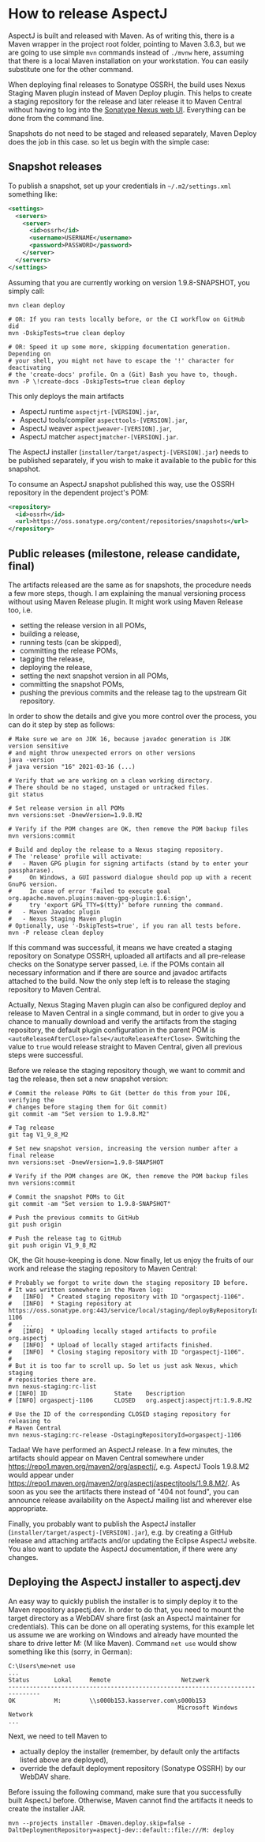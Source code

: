 # How to release AspectJ

AspectJ is built and released with Maven. As of writing this, there is a Maven wrapper in the project root folder,
pointing to Maven 3.6.3, but we are going to use simple `mvn` commands instead of `./mvnw` here, assuming that there is
a local Maven installation on your workstation. You can easily substitute one for the other command.

When deploying final releases to Sonatype OSSRH, the build uses Nexus Staging Maven plugin instead of Maven Deploy
plugin. This helps to create a staging repository for the release and later release it to Maven Central without having
to log into the [Sonatype Nexus web UI](https://oss.sonatype.org/). Everything can be done from the command line.

Snapshots do not need to be staged and released separately, Maven Deploy does the job in this case. so let us begin with
the simple case:

## Snapshot releases

To publish a snapshot, set up your credentials in `~/.m2/settings.xml` something like:

```xml
<settings>
  <servers>
    <server>
      <id>ossrh</id>
      <username>USERNAME</username>
      <password>PASSWORD</password>
    </server>
  </servers>
</settings>
```

Assuming that you are currently working on version 1.9.8-SNAPSHOT, you simply call:

```shell
mvn clean deploy 

# OR: If you ran tests locally before, or the CI workflow on GitHub did 
mvn -DskipTests=true clean deploy 

# OR: Speed it up some more, skipping documentation generation. Depending on
# your shell, you might not have to escape the '!' character for deactivating
# the 'create-docs' profile. On a (Git) Bash you have to, though.
mvn -P \!create-docs -DskipTests=true clean deploy 
```

This only deploys the main artifacts
  - AspectJ runtime `aspectjrt-[VERSION].jar`,
  - AspectJ tools/compiler `aspecttools-[VERSION].jar`,
  - AspectJ weaver `aspectjweaver-[VERSION].jar`,
  - AspectJ matcher `aspectjmatcher-[VERSION].jar`.

The AspectJ installer (`installer/target/aspectj-[VERSION].jar`) needs to be published separately, if you wish to make
it available to the public for this snapshot.

To consume an AspectJ snapshot published this way, use the OSSRH repository in the dependent project's POM:

```xml
<repository>
  <id>ossrh</id>
  <url>https://oss.sonatype.org/content/repositories/snapshots</url>
</repository>
```

## Public releases (milestone, release candidate, final)

The artifacts released are the same as for snapshots, the procedure needs a few more steps, though. I am explaining the
manual versioning process without using Maven Release plugin. It might work using Maven Release too, i.e.
  - setting the release version in all POMs,
  - building a release,
  - running tests (can be skipped),
  - committing the release POMs,
  - tagging the release,
  - deploying the release,
  - setting the next snapshot version in all POMs,
  - committing the snapshot POMs,
  - pushing the previous commits and the release tag to the upstream Git repository.

In order to show the details and give you more control over the process, you can do it step by step as follows:

```shell
# Make sure we are on JDK 16, because javadoc generation is JDK version sensitive
# and might throw unexpected errors on other versions
java -version
# java version "16" 2021-03-16 (...)

# Verify that we are working on a clean working directory.
# There should be no staged, unstaged or untracked files.
git status

# Set release version in all POMs
mvn versions:set -DnewVersion=1.9.8.M2

# Verify if the POM changes are OK, then remove the POM backup files
mvn versions:commit

# Build and deploy the release to a Nexus staging repository.
# The 'release' profile will activate:
#   - Maven GPG plugin for signing artifacts (stand by to enter your passpharase).
#     On Windows, a GUI password dialogue should pop up with a recent GnuPG version.
#     In case of error 'Failed to execute goal org.apache.maven.plugins:maven-gpg-plugin:1.6:sign',
#     try 'export GPG_TTY=$(tty)' before running the command.
#   - Maven Javadoc plugin
#   - Nexus Staging Maven plugin
# Optionally, use '-DskipTests=true', if you ran all tests before.
mvn -P release clean deploy
```

If this command was successful, it means we have created a staging repository on Sonatype OSSRH, uploaded all artifacts
and all pre-release checks on the Sonatype server passed, i.e. if the POMs contain all necessary information and if
there are source and javadoc artifacts attached to the build. Now the only step left is to release the staging
repository to Maven Central.  

Actually, Nexus Staging Maven plugin can also be configured deploy and release to Maven Central in a single command, but
in order to give you a chance to manually download and verify the artifacts from the staging repository, the default
plugin configuration in the parent POM is `<autoReleaseAfterClose>false</autoReleaseAfterClose>`. Switching the value to
`true` would release straight to Maven Central, given all previous steps were successful. 

Before we release the staging repository though, we want to commit and tag the release, then set a new snapshot version:

```shell
# Commit the release POMs to Git (better do this from your IDE, verifying the
# changes before staging them for Git commit)
git commit -am "Set version to 1.9.8.M2"

# Tag release
git tag V1_9_8_M2

# Set new snapshot version, increasing the version number after a final release
mvn versions:set -DnewVersion=1.9.8-SNAPSHOT

# Verify if the POM changes are OK, then remove the POM backup files
mvn versions:commit

# Commit the snapshot POMs to Git
git commit -am "Set version to 1.9.8-SNAPSHOT"

# Push the previous commits to GitHub
git push origin

# Push the release tag to GitHub
git push origin V1_9_8_M2
```

OK, the Git house-keeping is done. Now finally, let us enjoy the fruits of our work and release the staging repository
to Maven Central:

```shell
# Probably we forgot to write down the staging repository ID before.
# It was written somewhere in the Maven log:
#   [INFO]  * Created staging repository with ID "orgaspectj-1106".
#   [INFO]  * Staging repository at https://oss.sonatype.org:443/service/local/staging/deployByRepositoryId/orgaspectj-1106
#   ...
#   [INFO]  * Uploading locally staged artifacts to profile org.aspectj
#   [INFO]  * Upload of locally staged artifacts finished.
#   [INFO]  * Closing staging repository with ID "orgaspectj-1106".
#
# But it is too far to scroll up. So let us just ask Nexus, which staging
# repositories there are.
mvn nexus-staging:rc-list
# [INFO] ID                   State    Description
# [INFO] orgaspectj-1106      CLOSED   org.aspectj:aspectjrt:1.9.8.M2

# Use the ID of the corresponding CLOSED staging repository for releasing to
# Maven Central
mvn nexus-staging:rc-release -DstagingRepositoryId=orgaspectj-1106
```

Tadaa! We have performed an AspectJ release. In a few minutes, the artifacts should appear on Maven Central somewhere
under https://repo1.maven.org/maven2/org/aspectj/, e.g. AspectJ Tools 1.9.8.M2 would appear under
https://repo1.maven.org/maven2/org/aspectj/aspectjtools/1.9.8.M2/. As soon as you see the artifacts there instead of
"404 not found", you can announce release availability on the AspectJ mailing list and wherever else appropriate.

Finally, you probably want to publish the AspectJ installer (`installer/target/aspectj-[VERSION].jar`), e.g. by creating a
GitHub release and attaching artifacts and/or updating the Eclipse AspectJ website. You also want to update the AspectJ
documentation, if there were any changes.

## Deploying the AspectJ installer to aspectj.dev

An easy way to quickly publish the installer is to simply deploy it to the Maven repository aspectj.dev. In order to do
that, you need to mount the target directory as a WebDAV share first (ask an AspectJ maintainer for credentials). This
can be done on all operating systems, for this example let us assume we are working on Windows and already have mounted
the share to drive letter M: (M like Maven). Command `net use` would show something like this (sorry, in German):

```text
C:\Users\me>net use
...
Status       Lokal     Remote                    Netzwerk
-------------------------------------------------------------------------------
OK           M:        \\s000b153.kasserver.com\s000b153
                                                Microsoft Windows Network
...
```

Next, we need to tell Maven to
  - actually deploy the installer (remember, by default only the artifacts listed above are deployed),
  - override the default deployment repository (Sonatype OSSRH) by our WebDAV share.

Before issuing the following command, make sure that you successfully built AspectJ before. Otherwise, Maven cannot find
the artifacts it needs to create the installer JAR.

```shell
mvn --projects installer -Dmaven.deploy.skip=false -DaltDeploymentRepository=aspectj-dev::default::file:///M: deploy
```
